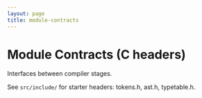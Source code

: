 ```yaml
---
layout: page
title: module-contracts
---
```

# Module Contracts (C headers)

Interfaces between compiler stages.

See `src/include/` for starter headers: tokens.h, ast.h, typetable.h.
